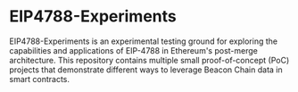 # EIP4788-Experiments
EIP4788-Experiments is an experimental testing ground for exploring the capabilities and applications of EIP-4788 in Ethereum's post-merge architecture. This repository contains multiple small proof-of-concept (PoC) projects that demonstrate different ways to leverage Beacon Chain data in smart contracts.
